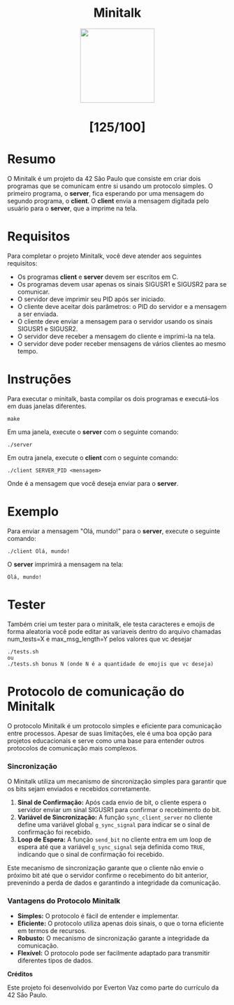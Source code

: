 <h1 align="center"> Minitalk </h1>

<div align="center">
	<p>
		<a href="https://github.com/EvertonVaz/42sp/tree/main/minitalk" target="_blank">
			<img height=170 src="https://game.42sp.org.br/static/assets/achievements/minitalkm.png" hspace = "10">
		</a>
	</p>

# [125/100]
</div>

# **Resumo**

O Minitalk é um projeto da 42 São Paulo que consiste em criar dois programas que se comunicam entre si usando um protocolo simples. O primeiro programa, o **server**, fica esperando por uma mensagem do segundo programa, o **client**. O **client** envia a mensagem digitada pelo usuário para o **server**, que a imprime na tela.

# **Requisitos**

Para completar o projeto Minitalk, você deve atender aos seguintes requisitos:

* Os programas **client** e **server** devem ser escritos em C.
* Os programas devem usar apenas os sinais SIGUSR1 e SIGUSR2 para se comunicar.
* O servidor deve imprimir seu PID após ser iniciado.
* O cliente deve aceitar dois parâmetros: o PID do servidor e a mensagem a ser enviada.
* O cliente deve enviar a mensagem para o servidor usando os sinais SIGUSR1 e SIGUSR2.
* O servidor deve receber a mensagem do cliente e imprimi-la na tela.
* O servidor deve poder receber mensagens de vários clientes ao mesmo tempo.

# **Instruções**

Para executar o minitalk, basta compilar os dois programas e executá-los em duas janelas diferentes.

```
make
```

Em uma janela, execute o **server** com o seguinte comando:

```
./server
```

Em outra janela, execute o **client** com o seguinte comando:

```
./client SERVER_PID <mensagem>
```

Onde **<mensagem>** é a mensagem que você deseja enviar para o **server**.

# **Exemplo**

Para enviar a mensagem "Olá, mundo!" para o **server**, execute o seguinte comando:

```
./client Olá, mundo!
```

O **server** imprimirá a mensagem na tela:

```
Olá, mundo!
```

# **Tester**
Também criei um tester para o minitalk, ele testa caracteres e emojis de forma aleatoria
você pode editar as variaveis dentro do arquivo chamadas num_tests=X e max_msg_length=Y
pelos valores que vc desejar

```
./tests.sh
ou
./tests.sh bonus N (onde N é a quantidade de emojis que vc deseja)
```

# **Protocolo de comunicação do Minitalk**

O protocolo Minitalk é um protocolo simples e eficiente para comunicação entre processos. Apesar de suas limitações, ele é uma boa opção para projetos educacionais e serve como uma base para entender outros protocolos de comunicação mais complexos.

### Sincronização

O Minitalk utiliza um mecanismo de sincronização simples para garantir que os bits sejam enviados e recebidos corretamente.

1. **Sinal de Confirmação:** Após cada envio de bit, o cliente espera o servidor enviar um sinal SIGUSR1 para confirmar o recebimento do bit.
2. **Variável de Sincronização:** A função `sync_client_server` no cliente define uma variável global `g_sync_signal` para indicar se o sinal de confirmação foi recebido.
3. **Loop de Espera:** A função `send_bit` no cliente entra em um loop de espera até que a variável `g_sync_signal` seja definida como `TRUE`, indicando que o sinal de confirmação foi recebido.

Este mecanismo de sincronização garante que o cliente não envie o próximo bit até que o servidor confirme o recebimento do bit anterior, prevenindo a perda de dados e garantindo a integridade da comunicação.

### Vantagens do Protocolo Minitalk

* **Simples:** O protocolo é fácil de entender e implementar.
* **Eficiente:** O protocolo utiliza apenas dois sinais, o que o torna eficiente em termos de recursos.
* **Robusto:** O mecanismo de sincronização garante a integridade da comunicação.
* **Flexível:** O protocolo pode ser facilmente adaptado para transmitir diferentes tipos de dados.

**Créditos**

Este projeto foi desenvolvido por Everton Vaz como parte do currículo da 42 São Paulo.